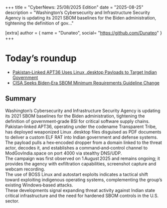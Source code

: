 +++
  title = "CyberNews: 25/08/2025 Edition"
  date = "2025-08-25"
  description = "Washington’s Cybersecurity and Infrastructure Security Agency is updating its 2021 SBOM baselines for the Biden administration, tightening the definition of gov..."

  [extra]
  author = { name = "Dunateo", social= "https://github.com/Dunateo" }
  +++
<html><body>
<h1>Today’s roundup</h1>
<ul>
  <a href='https://securityaffairs.com/181513/apt/pakistan-linked-apt36-abuses-linux-desktop-files-to-drop-custom-malware-in-new-campaign.html'><li>Pakistan‑Linked APT36 Uses Linux .desktop Payloads to Target Indian Government</li></a>
  <a href='https://www.infosecurity-magazine.com/news/cisa-seeks-sbom-requirements-change/'><li>CISA Seeks Biden‑Era SBOM Minimum Requirements Guideline Change</li></a>
</ul>
<h2>Summary</h2>
<p>Washington’s Cybersecurity and Infrastructure Security Agency is updating its 2021 SBOM baselines for the Biden administration, tightening the definition of government‑grade BSI for critical software supply chains. <br>Pakistan‑linked APT36, operating under the codename Transparent Tribe, has deployed weaponized Linux .desktop files disguised as PDF documents to deliver a custom ELF RAT into Indian government and defense systems. <br>The payload pulls a hex‑encoded dropper from a domain linked to the threat actor, decodes it, and establishes a command‑and‑control channel to ModGovIndia.space on port 4000 via stealthy DNS/UDP. <br>The campaign was first observed on 1 August 2025 and remains ongoing; it provides the agency with exfiltration capabilities, screenshot capture and webcam recording. <br>The use of BOSS Linux and autostart exploits indicates a tactical shift toward exploiting indigenous operating systems, complementing the group’s existing Windows‑based attacks. <br>These developments signal expanding threat activity against Indian state critical infrastructure and the need for hardened SBOM controls in the U.S. sector.</p>
</body></html>